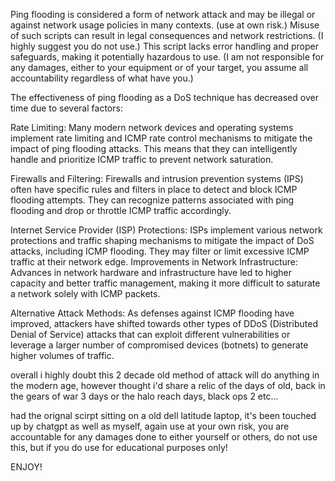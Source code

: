 Ping flooding is considered a form of network attack and may be illegal or against network usage policies in many contexts. (use at own risk.)
Misuse of such scripts can result in legal consequences and network restrictions. (I highly suggest you do not use.)
This script lacks error handling and proper safeguards, making it potentially hazardous to use. (I am not responsible for any damages, either to your equipment or of your target, you assume all accountability regardless of what have you.)

The effectiveness of ping flooding as a DoS technique has decreased over time due to several factors:

Rate Limiting: Many modern network devices and operating systems implement rate limiting and ICMP rate control mechanisms to mitigate the impact of ping flooding attacks. This means that they can intelligently handle and prioritize ICMP traffic to prevent network saturation.

Firewalls and Filtering: Firewalls and intrusion prevention systems (IPS) often have specific rules and filters in place to detect and block ICMP flooding attempts. They can recognize patterns associated with ping flooding and drop or throttle ICMP traffic accordingly.

Internet Service Provider (ISP) Protections: ISPs implement various network protections and traffic shaping mechanisms to mitigate the impact of DoS attacks, including ICMP flooding. They may filter or limit excessive ICMP traffic at their network edge.
Improvements in Network Infrastructure: Advances in network hardware and infrastructure have led to higher capacity and better traffic management, making it more difficult to saturate a network solely with ICMP packets.

Alternative Attack Methods: As defenses against ICMP flooding have improved, attackers have shifted towards other types of DDoS (Distributed Denial of Service) attacks that can exploit different vulnerabilities or leverage a larger number of compromised devices (botnets) to generate higher volumes of traffic.

overall i highly doubt this 2 decade old method of attack will do anything in the modern age, however thought i'd share a relic of the days of old, back in the gears of war 3 days or the halo reach days, black ops 2 etc...

had the orignal scirpt sitting on a old dell latitude laptop, it's been touched up by chatgpt as well as myself, again use at your own risk, you are accountable for any damages done to either yourself or others, do not use this, but if you do use for educational purposes only! 

ENJOY!
